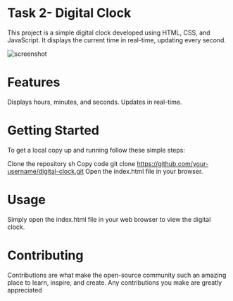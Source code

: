 # Task 2- Digital Clock

This project is a simple digital clock developed using HTML, CSS, and JavaScript. It displays the current time in real-time, updating every second.

![screenshot]()

# Features
Displays hours, minutes, and seconds.
Updates in real-time.

# Getting Started
To get a local copy up and running follow these simple steps:

Clone the repository
sh
Copy code
git clone https://github.com/your-username/digital-clock.git
Open the index.html file in your browser.

# Usage
Simply open the index.html file in your web browser to view the digital clock.

# Contributing
Contributions are what make the open-source community such an amazing place to learn, inspire, and create. Any contributions you make are greatly appreciated
